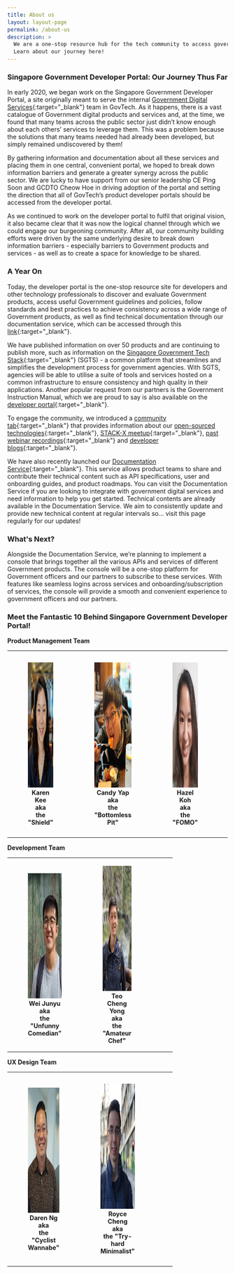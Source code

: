 ```yaml
--- 
title: About us
layout: layout-page
permalink: /about-us
description: >
  We are a one-stop resource hub for the tech community to access government products, guidelines, policies, and documentation services. 
  Learn about our journey here! 
---
```


### Singapore Government Developer Portal: Our Journey Thus Far

In early 2020, we began work on the Singapore Government Developer Portal, a site originally meant to serve the internal 
[Government Digital Services](https://hive.tech.gov.sg){:target="_blank"} team in GovTech. As it happens, there is a vast catalogue of Government digital 
products and services and, at the time, we found that many teams across the public sector just didn’t know enough about each others’ services to leverage them. 
This was a problem because the solutions that many teams needed had already been developed, but simply remained undiscovered by them!

By gathering information and documentation about all these services and placing them in one central, convenient portal, we hoped to break down information 
barriers and generate a greater synergy across the public sector. We are lucky to have support from our senior leadership CE Ping Soon and 
GCDTO Cheow Hoe in driving adoption of the portal and setting the direction that all of GovTech’s product developer portals should be accessed from the 
developer portal.

As we continued to work on the developer portal to fulfil that original vision, it also became clear that it was now the logical channel through which we 
could engage our burgeoning community. After all, our community building efforts were driven by the same underlying desire to break down information 
barriers - especially barriers to Government products and services - as well as to create a space for knowledge to be shared.

### A Year On

Today, the developer portal is the one-stop resource site for developers and other technology professionals to discover and evaluate Government products, access useful Government guidelines and policies, follow standards and best practices to achieve consistency across a wide range of Government products, as well as find technical documentation through our documentation service, which can be accessed through this [link](https://docs.developer.gov.sg){:target="_blank"}.

We have published information on over 50 products and are continuing to publish more, such as information on the 
[Singapore Government Tech Stack](/singapore-government-tech-stack/overview/){:target="_blank"} (SGTS) - a common platform that streamlines and simplifies the development process for government agencies. With SGTS, agencies will be able to utilise a suite of tools and services hosted on a common infrastructure to ensure consistency and high quality in their applications. Another popular request from our partners is the Government Instruction Manual, which we are proud to say is also available on the [developer portal](/guidelines/standards-and-best-practices/im8){:target="_blank"}.

To engage the community, we introduced a [community tab](/communities){:target="_blank"} that provides information about our 
[open-sourced technologies](/communities/open-source-technologies){:target="_blank"}, [STACK-X meetup](/communities/stack-x-meetups/overview.html){:target="_blank"}, [past webinar recordings](/communities/stack-x-meetups/past-webinars/){:target="_blank"} and [developer blogs](/communities/developer-blogs/){:target="_blank"}.

We have also recently launched our [Documentation Service](https://docs.developer.gov.sg){:target="_blank"}. This service allows product teams to share and contribute their technical content such as API specifications, user and onboarding guides, and product roadmaps. You can visit the Documentation Service if you are looking to integrate with government digital services and need information to help you get started. Technical contents are already available in the Documentation Service. We aim to consistently update and provide new technical content at regular intervals so... visit this page regularly for our updates!

### What's Next?

Alongside the Documentation Service, we’re planning to implement a console that brings together all the various APIs and services of different Government products. The console will be a one-stop platform for Government officers and our partners to subscribe to these services. With features like seamless logins across services and onboarding/subscription of services, the console will provide a smooth and convenient experience to government officers and our partners.

### Meet the Fantastic 10 Behind Singapore Government Developer Portal!

**Product Management Team**

<table style="width:100%">
  <tr>
    <th>
      <figure style="text-align: center">
        <img src="../assets/img/aboutus-karen.png" width="215px" height="286px" />
        <figcaption>Karen Kee<br>aka<br>the "Shield"</figcaption>
      </figure>
    </th>
    <th>
      <figure style="text-align: center">
        <img src="../assets/img/aboutus-candy.png" width="215px" height="286px" />
        <figcaption>Candy Yap<br>aka<br>the "Bottomless Pit"</figcaption>
      </figure>
    </th>
    <th>
      <figure style="text-align: center">
        <img src="../assets/img/aboutus-hazel.png" width="215px" height="286px" />
        <figcaption>Hazel Koh<br>aka<br>the "FOMO"</figcaption>
      </figure>
    </th>
    <th>
      <figure style="text-align: center">
        <img src="../assets/img/aboutus-rachel.png" width="215px" height="286px" />
        <figcaption>Rachel Woo<br>aka<br>the "BBT Addict"</figcaption>
      </figure>
    </th>
  </tr>
</table>

**Development Team**

<table style="width:75%">
  <tr>
    <th>
      <figure style="text-align: center">
        <img src="../assets/img/aboutus-junyu.png" width="215px" height="286px" />
        <figcaption>Wei Junyu<br>aka<br>the "Unfunny Comedian"</figcaption>
      </figure>
    </th>
    <th>
      <figure style="text-align: center">
        <img src="../assets/img/aboutus-chengyong.png" width="215px" height="286px" />
        <figcaption>Teo Cheng Yong<br>aka<br>the "Amateur Chef"</figcaption>
      </figure>
    </th>
    <th>
      <figure style="text-align: center">
        <img src="../assets/img/aboutus-kunsheng.png" width="215px" height="286px" />
        <figcaption>Tan Kun Sheng<br>aka<br>the "Bathroom Vocalist"</figcaption>
      </figure>
    </th>
  </tr>
</table>

**UX Design Team**

<table style="width:75%">
  <tr>
    <th>
      <figure style="text-align: center">
        <img src="../assets/img/aboutus-daren.png" width="215px" height="286px" />
        <figcaption>Daren Ng<br>aka<br>the "Cyclist Wannabe"</figcaption>
      </figure>
    </th>
    <th>
      <figure style="text-align: center">
        <img src="../assets/img/aboutus-royce.png" width="225px" height="286px" />
        <figcaption>Royce Cheng<br>aka<br>the "Try-hard Minimalist"</figcaption>
      </figure>
    </th>
    <th>
      <figure style="text-align: center">
        <img src="../assets/img/aboutus-zikai.png" width="215px" height="286px" />
        <figcaption>Ong Zi Kai<br>aka<br>the "First-time Adult"</figcaption>
      </figure>
    </th>
  </tr>
</table>
